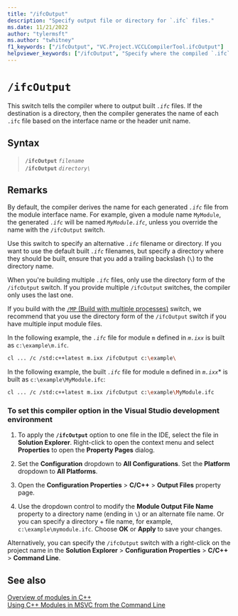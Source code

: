 ```yaml
---
title: "/ifcOutput"
description: "Specify output file or directory for `.ifc` files."
ms.date: 11/21/2022
author: "tylermsft"
ms.author: "twhitney"
f1_keywords: ["/ifcOutput", "VC.Project.VCCLCompilerTool.ifcOutput"]
helpviewer_keywords: ["/ifcOutput", "Specify where the compiled `.ifc` should go"]
---
```

# `/ifcOutput`

This switch tells the compiler where to output built *`.ifc`* files. If the destination is a directory, then the compiler generates the name of each `.ifc` file based on the interface name or the header unit name.

## Syntax

> **`/ifcOutput`** *`filename`*\
> **`/ifcOutput`** *`directory\`*

## Remarks

By default, the compiler derives the name for each generated *`.ifc`* file from the module interface name. For example, given a module name `MyModule`, the generated *`.ifc`* will be named *`MyModule.ifc`*, unless you override the name with the `/ifcOutput` switch.

Use this switch to specify an alternative *`.ifc`* filename or directory. If you want to use the default built *`.ifc`* filenames, but specify a directory where they should be built, ensure that you add a trailing backslash (`\`) to the directory name.

When you're building multiple *`.ifc`* files, only use the directory form of the `/ifcOutput` switch. If you provide multiple `/ifcOutput` switches, the compiler only uses the last one.

If you build with the [`/MP` (Build with multiple processes)](mp-build-with-multiple-processes.md) switch, we recommend that you use the directory form of the `/ifcOutput` switch if you have multiple input module files.

In the following example, the *`.ifc`* file for module `m` defined in *`m.ixx`* is built as `c:\example\m.ifc`.

```bash
cl ... /c /std:c++latest m.ixx /ifcOutput c:\example\
```

In the following example, the built *`.ifc`* file for module `m` defined in *`m.ixx`** is built as `c:\example\MyModule.ifc`:

```bash
cl ... /c /std:c++latest m.ixx /ifcOutput c:\example\MyModule.ifc
```

### To set this compiler option in the Visual Studio development environment

1. To apply the **`/ifcOutput`** option to one file in the IDE, select the file in **Solution Explorer**. Right-click to open the context menu and select **Properties** to open the **Property Pages** dialog.

1. Set the **Configuration** dropdown to **All Configurations**. Set the **Platform** dropdown to **All Platforms**.

1. Open the **Configuration Properties** > **C/C++** > **Output Files** property page.

1. Use the dropdown control to modify the **Module Output File Name** property to a directory name (ending in `\`) or an alternate file name. Or you can specify a directory + file name, for example, `c:\example\mymodule.ifc`. Choose **OK** or **Apply** to save your changes.

Alternatively, you can specify the `/ifcOutput` switch with a right-click on the project name in the **Solution Explorer** > **Configuration Properties** > **C/C++** > **Command Line**.

## See also

[Overview of modules in C++](../../cpp/modules-cpp.md)\
[Using C++ Modules in MSVC from the Command Line](https://devblogs.microsoft.com/cppblog/using-cpp-modules-in-msvc-from-the-command-line-part-1/)